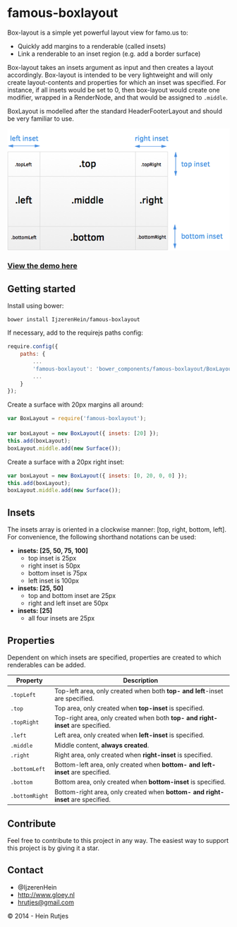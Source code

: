 famous-boxlayout
==========

Box-layout is a simple yet powerful layout view for famo.us to:

* Quickly add margins to a renderable (called insets)
* Link a renderable to an inset region (e.g. add a border surface)

Box-layout takes an insets argument as input and then creates a layout accordingly. 
Box-layout is intended to be very lightweight and will only create layout-contents and properties for which an inset was specified. For instance, if all insets would be set to 0, then box-layout would create one modifier, wrapped in a RenderNode, and that would be assigned to ```.middle```.

BoxLayout is modelled after the standard HeaderFooterLayout and should be very familiar to use.

![BoxLayout](BoxLayout.png)

### [View the demo here](https://rawgit.com/IjzerenHein/famous-boxlayout/master/examples/demo/index.html)

## Getting started

Install using bower:
	
	bower install IjzerenHein/famous-boxlayout
	
If necessary, add to the requirejs paths config:

```javascript
require.config({
    paths: {
        ...
        'famous-boxlayout': 'bower_components/famous-boxlayout/BoxLayout',
        ...
    }
});
```

Create a surface with 20px margins all around:

```javascript
var BoxLayout = require('famous-boxlayout');

var boxLayout = new BoxLayout({ insets: [20] });
this.add(boxLayout);
boxLayout.middle.add(new Surface());
```

Create a surface with a 20px right inset:

```javascript
var boxLayout = new BoxLayout({ insets: [0, 20, 0, 0] });
this.add(boxLayout);
boxLayout.middle.add(new Surface());
```

## Insets

The insets array is oriented in a clockwise manner: [top, right, bottom, left].
For convenience, the following shorthand notations can be used:

+ **insets: [25, 50, 75, 100]**
  - top inset is 25px
  - right inset is 50px
  - bottom inset is 75px
  - left inset is 100px
+ **insets: [25, 50]**
  - top and bottom inset are 25px
  - right and left inset are 50px
+ **insets: [25]**
  - all four insets are 25px

## Properties

Dependent on which insets are specified, properties are created to which renderables can be added.

|Property|Description|
|--------|-----------|
|```.topLeft```|Top-left area, only created when both **top- and left**-inset are specified.|
|```.top```|Top area, only created when **top-inset** is specified.|
|```.topRight```|Top-right area, only created when both **top- and right-inset** are specified.|
|```.left```|Left area, only created when **left-inset** is specified.|
|```.middle```|Middle content, **always created**.|
|```.right```|Right area, only created when **right-inset** is specified.|
|```.bottomLeft```|Bottom-left area, only created when **bottom- and left-inset** are specified.|
|```.bottom```|Bottom area, only created when **bottom-inset** is specified.|
|```.bottomRight```|Bottom-right area, only created when **bottom- and right-inset** are specified.|

## Contribute

Feel free to contribute to this project in any way. The easiest way to support this project is by giving it a star.

## Contact
- 	@IjzerenHein
- 	http://www.gloey.nl
- 	hrutjes@gmail.com

© 2014 - Hein Rutjes